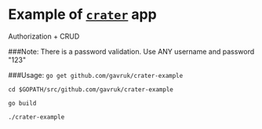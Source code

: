 Example of [`crater`](https://github.com/gavruk/crater) app
==============

Authorization + CRUD

###Note:
There is a password validation. Use ANY username and password "123"

###Usage:
`go get github.com/gavruk/crater-example`

`cd $GOPATH/src/github.com/gavruk/crater-example`

`go build`

`./crater-example`

###



